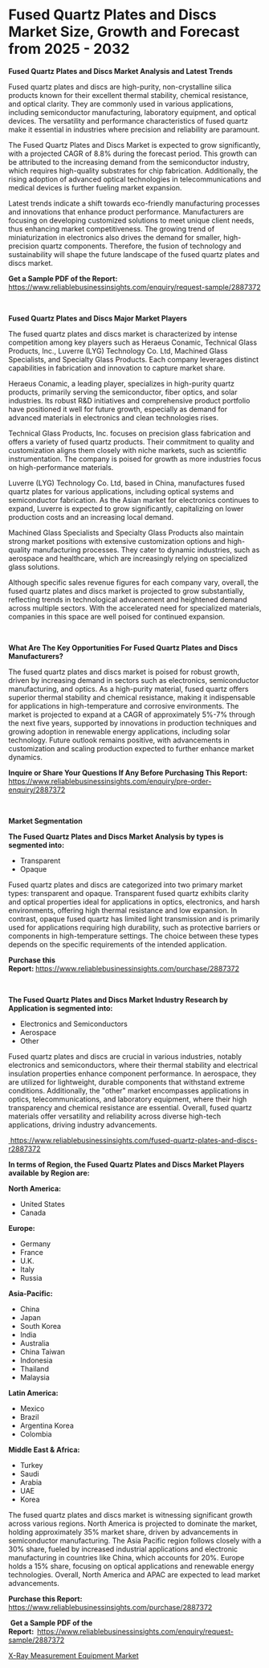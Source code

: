 <p><h1>Fused Quartz Plates and Discs Market Size, Growth and Forecast from 2025 - 2032</h1></p><p><strong>Fused Quartz Plates and Discs Market Analysis and Latest Trends</strong></p>
<p><p>Fused quartz plates and discs are high-purity, non-crystalline silica products known for their excellent thermal stability, chemical resistance, and optical clarity. They are commonly used in various applications, including semiconductor manufacturing, laboratory equipment, and optical devices. The versatility and performance characteristics of fused quartz make it essential in industries where precision and reliability are paramount.</p><p>The Fused Quartz Plates and Discs Market is expected to grow significantly, with a projected CAGR of 8.8% during the forecast period. This growth can be attributed to the increasing demand from the semiconductor industry, which requires high-quality substrates for chip fabrication. Additionally, the rising adoption of advanced optical technologies in telecommunications and medical devices is further fueling market expansion. </p><p>Latest trends indicate a shift towards eco-friendly manufacturing processes and innovations that enhance product performance. Manufacturers are focusing on developing customized solutions to meet unique client needs, thus enhancing market competitiveness. The growing trend of miniaturization in electronics also drives the demand for smaller, high-precision quartz components. Therefore, the fusion of technology and sustainability will shape the future landscape of the fused quartz plates and discs market.</p></p>
<p><strong>Get a Sample PDF of the Report:&nbsp;</strong> <a href="https://www.reliablebusinessinsights.com/enquiry/request-sample/2887372?utm_campaign=3084&utm_medium=2&utm_source=Github&utm_content=ia&utm_term=14032025&utm_id=fused-quartz-plates-and-discs">https://www.reliablebusinessinsights.com/enquiry/request-sample/2887372</a></p>
<p>&nbsp;</p>
<p><strong>Fused Quartz Plates and Discs Major Market Players</strong></p>
<p><p>The fused quartz plates and discs market is characterized by intense competition among key players such as Heraeus Conamic, Technical Glass Products, Inc., Luverre (LYG) Technology Co. Ltd, Machined Glass Specialists, and Specialty Glass Products. Each company leverages distinct capabilities in fabrication and innovation to capture market share.</p><p>Heraeus Conamic, a leading player, specializes in high-purity quartz products, primarily serving the semiconductor, fiber optics, and solar industries. Its robust R&D initiatives and comprehensive product portfolio have positioned it well for future growth, especially as demand for advanced materials in electronics and clean technologies rises.</p><p>Technical Glass Products, Inc. focuses on precision glass fabrication and offers a variety of fused quartz products. Their commitment to quality and customization aligns them closely with niche markets, such as scientific instrumentation. The company is poised for growth as more industries focus on high-performance materials.</p><p>Luverre (LYG) Technology Co. Ltd, based in China, manufactures fused quartz plates for various applications, including optical systems and semiconductor fabrication. As the Asian market for electronics continues to expand, Luverre is expected to grow significantly, capitalizing on lower production costs and an increasing local demand.</p><p>Machined Glass Specialists and Specialty Glass Products also maintain strong market positions with extensive customization options and high-quality manufacturing processes. They cater to dynamic industries, such as aerospace and healthcare, which are increasingly relying on specialized glass solutions.</p><p>Although specific sales revenue figures for each company vary, overall, the fused quartz plates and discs market is projected to grow substantially, reflecting trends in technological advancement and heightened demand across multiple sectors. With the accelerated need for specialized materials, companies in this space are well poised for continued expansion.</p></p>
<p>&nbsp;</p>
<p><strong>What Are The Key Opportunities For Fused Quartz Plates and Discs Manufacturers?</strong></p>
<p><p>The fused quartz plates and discs market is poised for robust growth, driven by increasing demand in sectors such as electronics, semiconductor manufacturing, and optics. As a high-purity material, fused quartz offers superior thermal stability and chemical resistance, making it indispensable for applications in high-temperature and corrosive environments. The market is projected to expand at a CAGR of approximately 5%-7% through the next five years, supported by innovations in production techniques and growing adoption in renewable energy applications, including solar technology. Future outlook remains positive, with advancements in customization and scaling production expected to further enhance market dynamics.</p></p>
<p><strong>Inquire or Share Your Questions If Any Before Purchasing This Report:</strong> <a href="https://www.reliablebusinessinsights.com/enquiry/pre-order-enquiry/2887372?utm_campaign=3084&utm_medium=2&utm_source=Github&utm_content=ia&utm_term=14032025&utm_id=fused-quartz-plates-and-discs">https://www.reliablebusinessinsights.com/enquiry/pre-order-enquiry/2887372</a></p>
<p>&nbsp;</p>
<p><strong>Market Segmentation</strong></p>
<p><strong>The Fused Quartz Plates and Discs Market Analysis by types is segmented into:</strong></p>
<p><ul><li>Transparent</li><li>Opaque</li></ul></p>
<p><p>Fused quartz plates and discs are categorized into two primary market types: transparent and opaque. Transparent fused quartz exhibits clarity and optical properties ideal for applications in optics, electronics, and harsh environments, offering high thermal resistance and low expansion. In contrast, opaque fused quartz has limited light transmission and is primarily used for applications requiring high durability, such as protective barriers or components in high-temperature settings. The choice between these types depends on the specific requirements of the intended application.</p></p>
<p><strong>Purchase this Report:&nbsp;</strong><a href="https://www.reliablebusinessinsights.com/purchase/2887372?utm_campaign=3084&utm_medium=2&utm_source=Github&utm_content=ia&utm_term=14032025&utm_id=fused-quartz-plates-and-discs">https://www.reliablebusinessinsights.com/purchase/2887372</a></p>
<p>&nbsp;</p>
<p><strong>The Fused Quartz Plates and Discs Market Industry Research by Application is segmented into:</strong></p>
<p><ul><li>Electronics and Semiconductors</li><li>Aerospace</li><li>Other</li></ul></p>
<p><p>Fused quartz plates and discs are crucial in various industries, notably electronics and semiconductors, where their thermal stability and electrical insulation properties enhance component performance. In aerospace, they are utilized for lightweight, durable components that withstand extreme conditions. Additionally, the "other" market encompasses applications in optics, telecommunications, and laboratory equipment, where their high transparency and chemical resistance are essential. Overall, fused quartz materials offer versatility and reliability across diverse high-tech applications, driving industry advancements.</p></p>
<p><a href="https://www.reliablebusinessinsights.com/fused-quartz-plates-and-discs-r2887372?utm_campaign=3084&utm_medium=2&utm_source=Github&utm_content=ia&utm_term=14032025&utm_id=fused-quartz-plates-and-discs">&nbsp;https://www.reliablebusinessinsights.com/fused-quartz-plates-and-discs-r2887372</a></p>
<p><strong>In terms of Region, the Fused Quartz Plates and Discs Market Players available by Region are:</strong></p>
<p>
    <p> <strong> North America: </strong>
        <ul>
            <li>United States</li>
            <li>Canada</li>
        </ul>
        </p> 
    <p> <strong> Europe: </strong>
        <ul>
            <li>Germany</li>
            <li>France</li>
            <li>U.K.</li>
            <li>Italy</li>
            <li>Russia</li>
        </ul>
        </p> 
    <p> <strong> Asia-Pacific: </strong>
        <ul>
            <li>China</li>
            <li>Japan</li>
            <li>South Korea</li>
            <li>India</li>
            <li>Australia</li>
            <li>China Taiwan</li>
            <li>Indonesia</li>
            <li>Thailand</li>
            <li>Malaysia</li>
        </ul>
        </p> 
    <p> <strong> Latin America: </strong>
        <ul>
            <li>Mexico</li>
            <li>Brazil</li>
            <li>Argentina Korea</li>
            <li>Colombia</li>
        </ul>
        </p> 
    <p> <strong> Middle East & Africa: </strong>
        <ul>
            <li>Turkey</li>
            <li>Saudi</li>
            <li>Arabia</li>
            <li>UAE</li>
            <li>Korea</li>
        </ul>
    </p>
    </p>
<p><p>The fused quartz plates and discs market is witnessing significant growth across various regions. North America is projected to dominate the market, holding approximately 35% market share, driven by advancements in semiconductor manufacturing. The Asia Pacific region follows closely with a 30% share, fueled by increased industrial applications and electronic manufacturing in countries like China, which accounts for 20%. Europe holds a 15% share, focusing on optical applications and renewable energy technologies. Overall, North America and APAC are expected to lead market advancements.</p></p>
<p><strong>Purchase this Report: </strong><a href="https://www.reliablebusinessinsights.com/purchase/2887372?utm_campaign=3084&utm_medium=2&utm_source=Github&utm_content=ia&utm_term=14032025&utm_id=fused-quartz-plates-and-discs">https://www.reliablebusinessinsights.com/purchase/2887372</a></p>
<p>&nbsp;<strong>Get a Sample PDF of the Report:&nbsp;&nbsp;</strong><a href="https://www.reliablebusinessinsights.com/enquiry/request-sample/2887372?utm_campaign=3084&utm_medium=2&utm_source=Github&utm_content=ia&utm_term=14032025&utm_id=fused-quartz-plates-and-discs">https://www.reliablebusinessinsights.com/enquiry/request-sample/2887372</a></p>
<p><strong></strong></p>
<p><p><a href="https://github.com/voigttyagi/Market-Research-Report-List-1/blob/main/x-ray-measurement-equipment-market.md?utm_campaign=3084&utm_medium=2&utm_source=Github&utm_content=ia&utm_term=14032025&utm_id=fused-quartz-plates-and-discs">X-Ray Measurement Equipment Market</a></p></p>